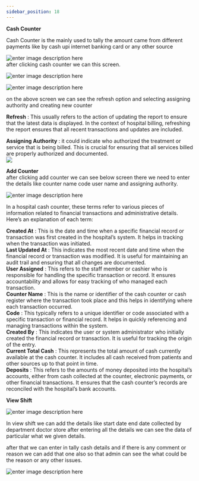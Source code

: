 ```yaml
---
sidebar_position: 18
---
```




**Cash Counter**

Cash Counter is the mainly used to tally the amount came from different
payments like by cash upi internet banking card or any other source

![enter image description
here](https://res.cloudinary.com/teleopdassets/image/upload/v1718858638/Screenshot_2024-06-20_101242_memcys.png)  
after clicking cash counter we can this screen.

![enter image description
here](https://res.cloudinary.com/teleopdassets/image/upload/v1718858894/Screenshot_2024-06-20_101748_jkf7oq.png)

![enter image description
here](https://res.cloudinary.com/teleopdassets/image/upload/v1718859070/Screenshot_2024-06-20_102016_b9jis4.png)

on the above screen we can see the refresh option and selecting assigning
authority and creating new counter

**Refresh** : This usually refers to the action of updating the report to
ensure that the latest data is displayed. In the context of hospital billing,
refreshing the report ensures that all recent transactions and updates are
included.

**Assigning Authority** : it could indicate who authorized the treatment or
service that is being billed. This is crucial for ensuring that all services
billed are properly authorized and documented.  
![](https://res.cloudinary.com/teleopdassets/image/upload/v1718859244/Screenshot_2024-06-20_102027_ok3ak0.png)

**Add Counter**  
after clicking add counter we can see below screen there we need to enter the
details like counter name code user name and assigning authority.

![enter image description
here](https://res.cloudinary.com/teleopdassets/image/upload/v1718859376/Screenshot_2024-06-20_102600_ft5sh8.png)

In a hospital cash counter, these terms refer to various pieces of information
related to financial transactions and administrative details. Here’s an
explanation of each term:

**Created At** : This is the date and time when a specific financial record or
transaction was first created in the hospital’s system. It helps in tracking
when the transaction was initiated.  
**Last Updated At** : This indicates the most recent date and time when the
financial record or transaction was modified. It is useful for maintaining an
audit trail and ensuring that all changes are documented.  
**User Assigned** : This refers to the staff member or cashier who is
responsible for handling the specific transaction or record. It ensures
accountability and allows for easy tracking of who managed each transaction.  
**Counter Name** : This is the name or identifier of the cash counter or cash
register where the transaction took place and this helps in identifying where
each transaction occurred.  
**Code** : This typically refers to a unique identifier or code associated
with a specific transaction or financial record. It helps in quickly
referencing and managing transactions within the system.  
**Created By** : This indicates the user or system administrator who initially
created the financial record or transaction. It is useful for tracking the
origin of the entry.  
**Current Total Cash** : This represents the total amount of cash currently
available at the cash counter. It includes all cash received from patients and
other sources up to that point in time.  
**Deposits** : This refers to the amounts of money deposited into the
hospital’s accounts, either from cash collected at the counter, electronic
payments, or other financial transactions. It ensures that the cash counter’s
records are reconciled with the hospital’s bank accounts.

**View Shift**

![enter image description
here](https://res.cloudinary.com/teleopdassets/image/upload/v1718861425/Screenshot_2024-06-20_105936_svmokm.png)

In view shift we can add the details like start date end date collected by
department doctor store after entering all the details we can see the data of
particular what we given details.

after that we can enter in tally cash details and if there is any comment or
reason we can add that one also so that admin can see the what could be the
reason or any other issues.

![enter image description
here](https://res.cloudinary.com/teleopdassets/image/upload/v1718861439/Screenshot_2024-06-20_105907_vopcld.png)
